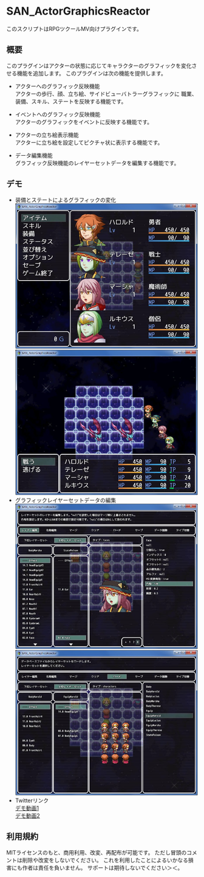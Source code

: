 # SAN_ActorGraphicsReactor
このスクリプトはRPGツクールMV向けプラグインです。

## 概要
このプラグインはアクターの状態に応じてキャラクターのグラフィックを変化させる機能を追加します。
このプラグインは次の機能を提供します。

- アクターへのグラフィック反映機能  
アクターの歩行、顔、立ち絵、サイドビューバトラーグラフィックに
職業、装備、スキル、ステートを反映する機能です。

- イベントへのグラフィック反映機能  
アクターのグラフィックをイベントに反映する機能です。

- アクターの立ち絵表示機能  
アクターに立ち絵を設定してピクチャ状に表示する機能です。

- データ編集機能  
グラフィック反映機能のレイヤーセットデータを編集する機能です。

## デモ  
- 装備とステートによるグラフィックの変化
![](./demo/ActorGraphicsReactor_1_1.jpg)  
![](./demo/ActorGraphicsReactor_1_2.jpg)  
- グラフィックレイヤーセットデータの編集
![](./demo/ActorGraphicsReactor_1_3.jpg)  
![](./demo/ActorGraphicsReactor_1_4.jpg)  
- Twitterリンク  
[デモ動画1](https://twitter.com/rev2nym/status/821631446930653184)  
[デモ動画2](https://twitter.com/rev2nym/status/821649589019308032)  

## 利用規約
MITライセンスのもと、商用利用、改変、再配布が可能です。
ただし冒頭のコメントは削除や改変をしないでください。
これを利用したことによるいかなる損害にも作者は責任を負いません。
サポートは期待しないでください＞＜。
